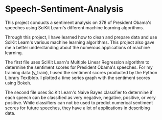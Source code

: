 # Speech-Sentiment-Analysis
This project conducts a sentiment analysis on 378 of President Obama's speeches using SciKit Learn's different machine learning algorithms. 

Through this project, I have learned how to clean and prepare data and use SciKit Learn's various machine learning algorithms. This project also gave me a better understanding about the numerous applications of machine learning.

The first file uses SciKit Learn's Multiple Linear Regression algorithm to determine the sentiment scores for President Obama's speeches. For my training data (y_train), I used the sentiment scores producted by the Python Library Textblob. I plotted a time series graph with the sentiment scores using Bokeh.

The second file uses SciKit Learn's Naive Bayes classifier to determine if each speech can be classified as very negative, negative, positive, or very positive. While classifiers can not be used to predict numerical sentiment scores for future speeches, they have a lot of applications in describing data.
